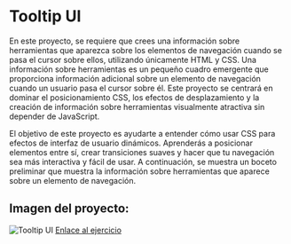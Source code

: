 <h1>Tooltip UI</h1>
<p>En este proyecto, se requiere que crees una información sobre herramientas que aparezca sobre los elementos de navegación cuando se pasa el cursor sobre ellos, utilizando únicamente HTML y CSS. Una información sobre herramientas es un pequeño cuadro emergente que proporciona información adicional sobre un elemento de navegación cuando un usuario pasa el cursor sobre él. Este proyecto se centrará en dominar el posicionamiento CSS, los efectos de desplazamiento y la creación de información sobre herramientas visualmente atractiva sin depender de JavaScript.</p>
<p>El objetivo de este proyecto es ayudarte a entender cómo usar CSS para efectos de interfaz de usuario dinámicos. Aprenderás a posicionar elementos entre sí, crear transiciones suaves y hacer que tu navegación sea más interactiva y fácil de usar. A continuación, se muestra un boceto preliminar que muestra la información sobre herramientas que aparece sobre un elemento de navegación.</p>
<h2>Imagen del proyecto:</h2>
<img src="https://github.com/loli-digital/tooltip-ui-roadmap.sh/blob/main/tooltip-ui.png" alt="Tooltip UI">
<a href="https://roadmap.sh/projects/tooltip-ui">Enlace al ejercicio</a>
